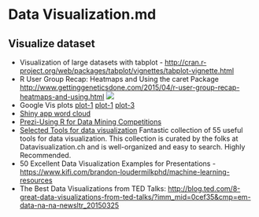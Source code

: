 # Data Visualization.md
## Visualize dataset 
- Visualization of large datasets with tabplot - http://cran.r-project.org/web/packages/tabplot/vignettes/tabplot-vignette.html
- R User Group Recap: Heatmaps and Using the caret Package http://www.gettinggeneticsdone.com/2015/04/r-user-group-recap-heatmaps-and-using.html
 ![](http://2.bp.blogspot.com/-eNA35UQAaOQ/VSflGRDoeqI/AAAAAAACL3k/VYTOWpKqP9U/s1600/heatmap.png)
- Google Vis plots [plot-1](plot1.html) [plot-1](plot2.html) [plot-3](plot3.html)
- [Shiny app word cloud](http://shiny.rstudio.com/gallery/word-cloud.html)
- [Prezi-Using R for Data Mining Competitions](https://prezi.com/embed/8fbsaa7mushs/)
- [Selected Tools for data visualization](http://selection.datavisualization.ch) Fantastic collection of 55 useful tools for data visualization. This collection is curated by the folks at Datavisualization.ch and is well-organized and easy to search. Highly Recommended.
- 50 Excellent Data Visualization Examples for Presentations - https://www.kifi.com/brandon-loudermilkphd/machine-learning-resources
-  The Best Data Visualizations from TED Talks: http://blog.ted.com/8-great-data-visualizations-from-ted-talks/?imm_mid=0cef35&cmp=em-data-na-na-newsltr_20150325